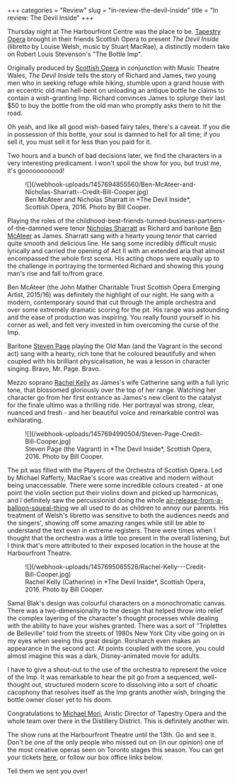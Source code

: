+++
categories = "Review"
slug = "in-review-the-devil-inside"
title = "In review: The Devil Inside"
+++

Thursday night at The Harbourfront Centre was the place to be. [Tapestry Opera](/scene/companies/tapestry-opera/) brought in their friends Scottish Opera to present *The Devil Inside* (libretto by Louise Welsh, music by Stuart MacRae), a distinctly modern take on Robert Louis Stevenson's "The Bottle Imp".

Originally produced by [Scottish Opera](/scene/companies/scottish-opera/) in conjunction with Music Theatre Wales, *The Devil Inside* tells the story of Richard and James, two young men who in seeking refuge while hiking, stumble upon a grand house with an eccentric old man hell-bent on unloading an antique bottle he claims to contain a wish-granting Imp. Richard convinces James to splurge their last $50 to buy the bottle from the old man who promptly asks them to hit the road.

Oh yeah, and like all good wish-based fairy tales, there's a caveat. If you die in possession of this bottle, your soul is damned to hell for all time; if you sell it, you must sell it for less than you paid for it.

Two hours and a bunch of bad decisions later, we find the characters in a very interesting predicament. I won't spoil the show for you, but trust me, it's gooooooooood!

<figure data-type="image">![](/webhook-uploads/1457694855560/Ben-McAteer-and-Nicholas-Sharratt--Credit-Bill-Cooper.jpg)
<figcaption>Ben McAteer and Nicholas Sharratt in *The Devil Inside*, Scottish Opera, 2016. Photo by Bill Cooper.</figcaption>
</figure>

Playing the roles of the childhood-best-friends-turned-business-partners-of-the-damned were tenor [Nicholas Sharratt](/scene/people/nicholas-sharratt/) as Richard and baritone [Ben McAteer](http://www.benmcateer.com/) as James. Sharratt sang with a hearty young tenor that carried quite smooth and delicious line. He sang some incredibly difficult music lyrically and carried the opening of Act II with an extended aria that almost encompassed the whole first scena. His acting chops were equally up to the challenge in portraying the tormented Richard and showing this young man's rise and fall to/from grace. 

Ben McAteer (the John Mather Charitable Trust Scottish Opera Emerging Artist, 2015/16) was definitely the highlight of our night. He sang with a modern, contemporary sound that cut through the ample orchestra and over some extremely dramatic scoring for the pit. His range was astounding and the ease of production was inspiring. You really found yourself in his corner as well, and felt very invested in him overcoming the curse of the Imp. 

Baritone [Steven Page](http://musichall.uk.com/artist.aspx?artist=67&name=Steven) playing the Old Man (and the Vagrant in the second act) sang with a hearty, rich tone that he coloured beautifully and when coupled with his brilliant physicalisation, he was a lesson in character singing. Bravo, Mr. Page. Bravo. 

Mezzo soprano [Rachel Kelly](/scene/people/rachel-kelly/) as James's wife Catherine sang with a full lyric tone, that blossomed gloriously over the top of her range. Watching her character go from her first entrance as James's new client to the catalyst for the finale ultimo was a thrilling ride. Her portrayal was strong, clear, nuanced and fresh - and her beautiful voice and remarkable control was exhilarating. 

<figure data-type="image">
![](/webhook-uploads/1457694990504/Steven-Page-Credit-Bill-Cooper.jpg)<figcaption>Steven Page (the Vagrant) in *The Devil Inside*, Scottish Opera, 2016. Photo by Bill Cooper.</figcaption>
</figure>

The pit was filled with the Players of the Orchestra of Scottish Opera. Led by Michael Rafferty, MacRae's score was creative and modern without being unaccessable. There were some incredible colours created - at one point the violin section put their violins down and picked up harmonicas, and I definitely saw the percussionist doing the whole [air-release-from-a-balloon-squeal-thing](https://www.youtube.com/watch?v=tZF4yRlASX8) we all used to do as children to annoy our parents. His treatment of Welsh's libretto was sensitive to both the audiences needs and the singers', showing off some amazing ranges while still be able to understand the text even in extreme registers. There were times when I thought that the orchestra was a little too present in the overall listening, but I think that's more attributed to their exposed location in the house at the Harbourfront Theatre. 

<figure data-type="image">
![](/webhook-uploads/1457695065526/Rachel-Kelly---Credit-Bill-Cooper.jpg)
<figcaption>Rachel Kelly (Catherine) in *The Devil Inside*, Scottish Opera, 2016. Photo by Bill Cooper.</figcaption>
</figure>

Samal Blak's design was colourful characters on a monochromatic canvas. There was a two-dimensionality to the design that helped throw into relief the complex layering of the character's thought processes while dealing with the ability to have your wishes granted. There was a sort of "Triplettes de Belleville" told from the streets of 1980s New York City vibe going on in my eyes when seeing this great design. Rorsharch even makes an appearance in the second act. At points coupled with the score, you could almost imagine this was a dark, Disney-animated movie for adults. 

I have to give a shout-out to the use of the orchestra to represent the voice of the Imp. It was remarkable to hear the pit go from a sequenced, well-thought out, structured modern score to dissolving into a sort of choatic cacophony that resolves itself as the Imp grants another wish, bringing the bottle owner closer yet to his doom. 

Congratulations to [Michael Mori](/scene/people/michael-mori/), Aristic Director of Tapestry Opera and the whole team over there in the Distillery District. This is definitely another win. 

The show runs at the Harbourfront Theatre until the 13th. Go and see it. Don't be one of the only people who missed out on (in our opinion) one of the most creative operas seen on Toronto stages this season. You can get your tickets [here](https://my.harbourfrontcentre.com/single/PSDetail.aspx?psn=26836), or follow our box office links below.

Tell them we sent you over!

